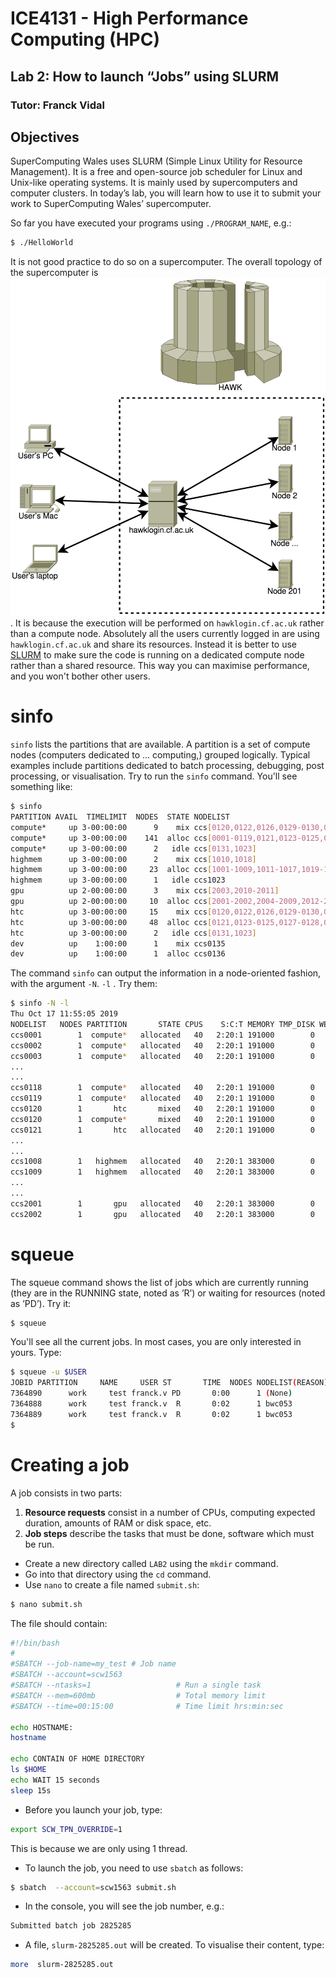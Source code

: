 # ICE4131 - High Performance Computing (HPC)
## Lab 2: How to launch “Jobs” using SLURM
### Tutor: Franck Vidal

## Objectives


<!-- Link to create images of code:
https://carbon.now.sh
-->

SuperComputing Wales uses SLURM (Simple Linux Utility for Resource Management). It is a free and open-source job scheduler for Linux and Unix-like operating systems. It is mainly used by supercomputers and computer clusters. In today’s lab, you will learn how to use it to submit your work to SuperComputing Wales’ supercomputer.

So far you have executed your programs using `./PROGRAM_NAME`, e.g.:

```bash
$ ./HelloWorld
```

It is not good practice to do so on a supercomputer. The overall topology of the supercomputer is
![SCW overall topology](../Lab-1/topology.png).
It is because the execution will be performed on `hawklogin.cf.ac.uk` rather than a compute node. Absolutely all the users currently logged in are using `hawklogin.cf.ac.uk` and share its resources. Instead it is better to use [SLURM](https://slurm.schedmd.com/documentation.html) to make
sure the code is running on a dedicated compute node rather than a shared resource. This way you can maximise performance, and you won't bother other users.

# sinfo

`sinfo` lists the partitions that are available. A partition is a set of compute nodes (computers dedicated to ... computing,) grouped logically. Typical examples include partitions dedicated to batch processing, debugging, post processing, or visualisation. Try to run the `sinfo` command. You'll see something like:

```bash
$ sinfo
PARTITION AVAIL  TIMELIMIT  NODES  STATE NODELIST
compute*     up 3-00:00:00      9    mix ccs[0120,0122,0126,0129-0130,0132-0133,1010,1018]
compute*     up 3-00:00:00    141  alloc ccs[0001-0119,0121,0123-0125,0127-0128,0134,1009,1011-1017,1019-1022,1024-1026]
compute*     up 3-00:00:00      2   idle ccs[0131,1023]
highmem      up 3-00:00:00      2    mix ccs[1010,1018]
highmem      up 3-00:00:00     23  alloc ccs[1001-1009,1011-1017,1019-1022,1024-1026]
highmem      up 3-00:00:00      1   idle ccs1023
gpu          up 2-00:00:00      3    mix ccs[2003,2010-2011]
gpu          up 2-00:00:00     10  alloc ccs[2001-2002,2004-2009,2012-2013]
htc          up 3-00:00:00     15    mix ccs[0120,0122,0126,0129-0130,0132-0133,1010,1018,2010-2011,3004,3012,3015,3024]
htc          up 3-00:00:00     48  alloc ccs[0121,0123-0125,0127-0128,0134,1009,1011-1017,1019-1022,1024-1026,2008-2009,2012-2013,3001-3003,3005-3011,3013-3014,3016-3023,3025-3026]
htc          up 3-00:00:00      2   idle ccs[0131,1023]
dev          up    1:00:00      1    mix ccs0135
dev          up    1:00:00      1  alloc ccs0136
```

The command `sinfo` can output the information in a node-oriented fashion, with the argument `-N`. `-l` . Try them:

```bash
$ sinfo -N -l
Thu Oct 17 11:55:05 2019
NODELIST   NODES PARTITION       STATE CPUS    S:C:T MEMORY TMP_DISK WEIGHT AVAIL_FE REASON              
ccs0001        1  compute*   allocated   40   2:20:1 191000        0      1   (null) none                
ccs0002        1  compute*   allocated   40   2:20:1 191000        0      1   (null) none                
ccs0003        1  compute*   allocated   40   2:20:1 191000        0      1   (null) none                
...
...
ccs0118        1  compute*   allocated   40   2:20:1 191000        0      1   (null) none                
ccs0119        1  compute*   allocated   40   2:20:1 191000        0      1   (null) none                
ccs0120        1       htc       mixed   40   2:20:1 191000        0      1   (null) none                
ccs0120        1  compute*       mixed   40   2:20:1 191000        0      1   (null) none                
ccs0121        1       htc   allocated   40   2:20:1 191000        0      1   (null) none                
...
...
ccs1008        1   highmem   allocated   40   2:20:1 383000        0      1   (null) none                
ccs1009        1   highmem   allocated   40   2:20:1 383000        0      1   (null) none                
...
...
ccs2001        1       gpu   allocated   40   2:20:1 383000        0      1   (null) none                
ccs2002        1       gpu   allocated   40   2:20:1 383000        0      1   (null) none                
```

# squeue

The squeue command shows the list of jobs which are currently running (they are in the RUNNING state, noted as ’R’) or waiting for resources (noted as ’PD’). Try it:

```bash
$ squeue
```

You'll see all the current jobs. In most cases, you are only interested in yours. Type:

```bash
$ squeue -u $USER
JOBID PARTITION     NAME     USER ST       TIME  NODES NODELIST(REASON)
7364890      work     test franck.v PD       0:00      1 (None)
7364888      work     test franck.v  R       0:02      1 bwc053
7364889      work     test franck.v  R       0:02      1 bwc053
$
```


# Creating a job
A job consists in two parts:

1. **Resource requests** consist in a number
of CPUs, computing expected duration, amounts of RAM or disk space, etc.
2. **Job steps** describe the tasks that must be done, software which must be run.

- Create a new directory called `LAB2` using the `mkdir` command.
- Go into that directory using the `cd` command.
- Use `nano` to create a file named `submit.sh`:
```bash
$ nano submit.sh
```
The file should contain:
```bash
#!/bin/bash
#
#SBATCH --job-name=my_test # Job name
#SBATCH --account=scw1563
#SBATCH --ntasks=1                   # Run a single task
#SBATCH --mem=600mb                  # Total memory limit
#SBATCH --time=00:15:00              # Time limit hrs:min:sec

echo HOSTNAME:
hostname

echo CONTAIN OF HOME DIRECTORY
ls $HOME
echo WAIT 15 seconds
sleep 15s
```
- Before you launch your job, type:
```bash
export SCW_TPN_OVERRIDE=1
```
This is because we are only using 1 thread.
- To launch the job, you need to use ```sbatch``` as follows:
```bash
$ sbatch  --account=scw1563 submit.sh
```
- In the console, you will see the job number, e.g.:
```bash
Submitted batch job 2825285
```
- A file, ```slurm-2825285.out``` will be created. To visualise their content, type:
```bash
more  slurm-2825285.out
```
